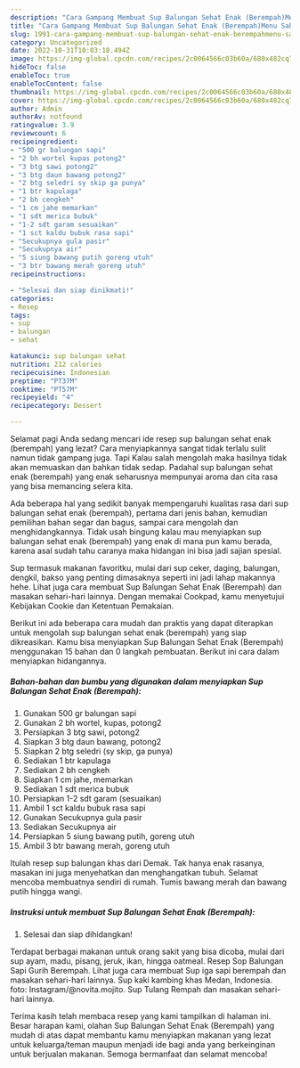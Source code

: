 ```yaml
---
description: "Cara Gampang Membuat Sup Balungan Sehat Enak (Berempah)Menu Sahur"
title: "Cara Gampang Membuat Sup Balungan Sehat Enak (Berempah)Menu Sahur"
slug: 1991-cara-gampang-membuat-sup-balungan-sehat-enak-berempahmenu-sahur
category: Uncategorized
date: 2022-10-31T10:03:18.494Z
image: https://img-global.cpcdn.com/recipes/2c0064566c03b60a/680x482cq70/sup-balungan-sehat-enak-berempah-foto-resep-utama.jpg
hideToc: false
enableToc: true
enableTocContent: false
thumbnail: https://img-global.cpcdn.com/recipes/2c0064566c03b60a/680x482cq70/sup-balungan-sehat-enak-berempah-foto-resep-utama.jpg
cover: https://img-global.cpcdn.com/recipes/2c0064566c03b60a/680x482cq70/sup-balungan-sehat-enak-berempah-foto-resep-utama.jpg
author: Admin
authorAv: notfound
ratingvalue: 3.9
reviewcount: 6
recipeingredient:
- "500 gr balungan sapi"
- "2 bh wortel kupas potong2"
- "3 btg sawi potong2"
- "3 btg daun bawang potong2"
- "2 btg seledri sy skip ga punya"
- "1 btr kapulaga"
- "2 bh cengkeh"
- "1 cm jahe memarkan"
- "1 sdt merica bubuk"
- "1-2 sdt garam sesuaikan"
- "1 sct kaldu bubuk rasa sapi"
- "Secukupnya gula pasir"
- "Secukupnya air"
- "5 siung bawang putih goreng utuh"
- "3 btr bawang merah goreng utuh"
recipeinstructions:

- "Selesai dan siap dinikmati!"
categories:
- Resep
tags:
- sup
- balungan
- sehat

katakunci: sup balungan sehat 
nutrition: 212 calories
recipecuisine: Indonesian
preptime: "PT37M"
cooktime: "PT57M"
recipeyield: "4"
recipecategory: Dessert

---
```



Selamat pagi Anda sedang mencari ide resep sup balungan sehat enak (berempah) yang lezat? Cara menyiapkannya sangat tidak terlalu sulit namun tidak gampang juga. Tapi Kalau salah mengolah maka hasilnya tidak akan memuaskan dan bahkan tidak sedap. Padahal sup balungan sehat enak (berempah) yang enak seharusnya mempunyai aroma dan cita rasa yang bisa memancing selera kita.


Ada beberapa hal yang sedikit banyak mempengaruhi kualitas rasa dari sup balungan sehat enak (berempah), pertama dari jenis bahan, kemudian pemilihan bahan segar dan bagus, sampai cara mengolah dan menghidangkannya. Tidak usah bingung kalau mau menyiapkan sup balungan sehat enak (berempah) yang enak di mana pun kamu berada, karena asal sudah tahu caranya maka hidangan ini bisa jadi sajian spesial.

Sup termasuk makanan favoritku, mulai dari sup ceker, daging, balungan, dengkil, bakso yang penting dimasaknya seperti ini jadi lahap makannya hehe. Lihat juga cara membuat Sup Balungan Sehat Enak (Berempah) dan masakan sehari-hari lainnya. Dengan memakai Cookpad, kamu menyetujui Kebijakan Cookie dan Ketentuan Pemakaian.


Berikut ini ada beberapa cara mudah dan praktis yang dapat diterapkan untuk mengolah sup balungan sehat enak (berempah) yang siap dikreasikan. Kamu bisa menyiapkan Sup Balungan Sehat Enak (Berempah) menggunakan 15 bahan dan 0 langkah pembuatan. Berikut ini cara dalam menyiapkan hidangannya.

<!--inarticleads1-->

##### Bahan-bahan dan bumbu yang digunakan dalam menyiapkan Sup Balungan Sehat Enak (Berempah):

1. Gunakan 500 gr balungan sapi
1. Gunakan 2 bh wortel, kupas, potong2
1. Persiapkan 3 btg sawi, potong2
1. Siapkan 3 btg daun bawang, potong2
1. Siapkan 2 btg seledri (sy skip, ga punya)
1. Sediakan 1 btr kapulaga
1. Sediakan 2 bh cengkeh
1. Siapkan 1 cm jahe, memarkan
1. Sediakan 1 sdt merica bubuk
1. Persiapkan 1-2 sdt garam (sesuaikan)
1. Ambil 1 sct kaldu bubuk rasa sapi
1. Gunakan Secukupnya gula pasir
1. Sediakan Secukupnya air
1. Persiapkan 5 siung bawang putih, goreng utuh
1. Ambil 3 btr bawang merah, goreng utuh


Itulah resep sup balungan khas dari Demak. Tak hanya enak rasanya, masakan ini juga menyehatkan dan menghangatkan tubuh. Selamat mencoba membuatnya sendiri di rumah. Tumis bawang merah dan bawang putih hingga wangi. 

<!--inarticleads2-->

##### Instruksi untuk membuat Sup Balungan Sehat Enak (Berempah):


1. Selesai dan siap dihidangkan!

Terdapat berbagai makanan untuk orang sakit yang bisa dicoba, mulai dari sup ayam, madu, pisang, jeruk, ikan, hingga oatmeal. Resep Sop Balungan Sapi Gurih Berempah. Lihat juga cara membuat Sup iga sapi berempah dan masakan sehari-hari lainnya. Sup kaki kambing khas Medan, Indonesia. foto: Instagram/@novita.mojito. Sup Tulang Rempah dan masakan sehari-hari lainnya. 

Terima kasih telah membaca resep yang kami tampilkan di halaman ini. Besar harapan kami, olahan Sup Balungan Sehat Enak (Berempah) yang mudah di atas dapat membantu kamu menyiapkan makanan yang lezat untuk keluarga/teman maupun menjadi ide bagi anda yang berkeinginan untuk berjualan makanan. Semoga bermanfaat dan selamat mencoba!
